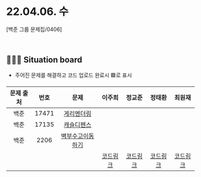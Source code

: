 # 22.04.06. 수

[백준 그룹 문제집/0406]

</br>

## 🧑🏽‍💻 Situation board
- 주어진 문제를 해결하고 코드 업로드 완료시 🟩로 표시

| 문제 출처   | 번호       | 문제      | 이주희  | 정교준  | 정태환  | 최원재  |
| :--------: | :--------: | :--------: | :--------: | :-------: | :-------: |  :-------: |
|백준|17471|[게리멘더링](https://www.acmicpc.net/problem/17471)      |    |    |    |    |
|백준|17135|[캐슬디펜스](https://www.acmicpc.net/problem/17135)      |    |    |    |   |
|백준|2206|[벽부수고이동하기](https://www.acmicpc.net/problem/2206)   |    |    |    |   |
||||  [코드링크](이주희/README.md) | [코드링크](정교준/README.md) | [코드링크](정태환/README.md) | [코드링크](최원재/README.md)  |
